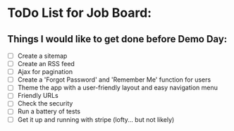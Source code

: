 # ToDo List for Job Board:

## Things I would like to get done before Demo Day:
- [ ] Create a sitemap
- [ ] Create an RSS feed
- [ ] Ajax for pagination
- [ ] Create a 'Forgot Password' and 'Remember Me' function for users
- [ ] Theme the app with a user-friendly layout and easy navigation menu
- [ ] Friendly URLs
- [ ] Check the security
- [ ] Run a battery of tests
- [ ] Get it up and running with stripe (lofty... but not likely)
